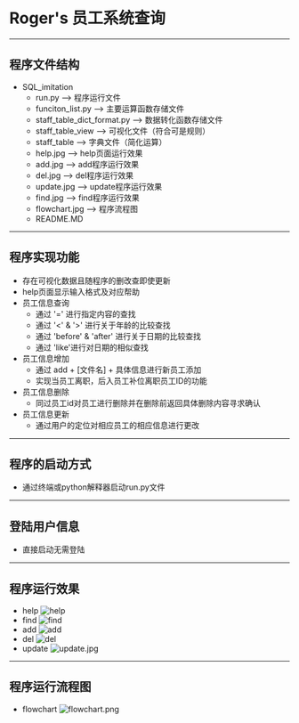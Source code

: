# Roger's 员工系统查询
---
## 程序文件结构
+ SQL_imitation
    + run.py --> 程序运行文件
    + funciton_list.py --> 主要运算函数存储文件
    + staff_table_dict_format.py --> 数据转化函数存储文件
    + staff_table_view --> 可视化文件（符合可是规则）
    + staff_table --> 字典文件（简化运算）
    + help.jpg --> help页面运行效果
    + add.jpg --> add程序运行效果
    + del.jpg --> del程序运行效果
    + update.jpg --> update程序运行效果
    + find.jpg --> find程序运行效果
    + flowchart.jpg --> 程序流程图
    + README.MD
---
## 程序实现功能
+ 存在可视化数据且随程序的删改查即使更新
+ help页面显示输入格式及对应帮助
+  员工信息查询
    + 通过 '=' 进行指定内容的查找
    + 通过 '<' & '>' 进行关于年龄的比较查找
    + 通过 'before' & 'after' 进行关于日期的比较查找
    + 通过 'like'进行对日期的相似查找
+ 员工信息增加
    + 通过 add + [文件名] + 具体信息进行新员工添加
    + 实现当员工离职，后入员工补位离职员工ID的功能
+ 员工信息删除
    + 同过员工id对员工进行删除并在删除前返回具体删除内容寻求确认
+ 员工信息更新
    + 通过用户的定位对相应员工的相应信息进行更改
---
## 程序的启动方式
+ 通过终端或python解释器启动run.py文件
---
## 登陆用户信息
+ 直接启动无需登陆
---
## 程序运行效果
+ help
![help](https://i.loli.net/2020/04/20/WwSonKUVbYgGCN3.jpg)
+ find
![find](https://i.loli.net/2020/04/20/hx8bvXTGdE45QW1.jpg)
+ add 
![add](https://i.loli.net/2020/04/20/EFCAyOke9J46g2G.jpg)
+  del
![del](https://i.loli.net/2020/04/20/1WO3UPYGtApnoFb.jpg)
+ update
![update.jpg](https://i.loli.net/2020/04/20/BuZzETntLJKYUvb.jpg)
---
## 程序运行流程图
+ flowchart
![flowchart.png](https://i.loli.net/2020/04/20/1udAYVUteackqEN.png)